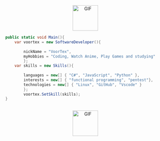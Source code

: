 <div align="center">
<img hight="80" width="80" alt="GIF" align="center" src="https://github.com/evitar/evitar/blob/main/assets/cute.gif">
 
</div>


```csharp
public static void Main(){
    var voortex = new SoftwareDeveloper(){
    
        nickName = "VoorTex",
        myHobbies = "Coding, Watch Anime, Play Games and studying"
        };
    var skills = new Skills(){
        
        languages = new[] { "C#", "JavaScript", "Python" },
        interests = new[] { "functional programming", "pentest"},
        technologies = new[] { "Linux", "GitHub", "Vscode" }
        };
        voortex.SetSkill(skills);
}
    
```

<div align="center">
<img hight="80" width="80" alt="GIF" align="center" src="https://github.com/evitar/evitar/blob/main/assets/gifgit.gif">
 
</div>



